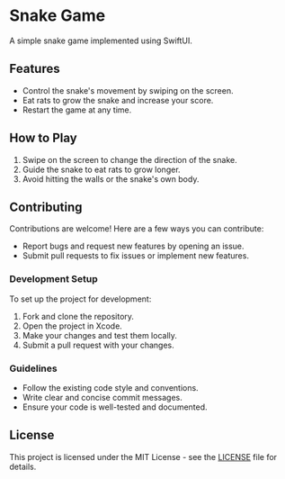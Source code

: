 # Snake Game

A simple snake game implemented using SwiftUI. 

## Features

- Control the snake's movement by swiping on the screen.
- Eat rats to grow the snake and increase your score.
- Restart the game at any time.

## How to Play

1. Swipe on the screen to change the direction of the snake.
2. Guide the snake to eat rats to grow longer.
3. Avoid hitting the walls or the snake's own body.

## Contributing

Contributions are welcome! Here are a few ways you can contribute:

- Report bugs and request new features by opening an issue.
- Submit pull requests to fix issues or implement new features.

### Development Setup

To set up the project for development:

1. Fork and clone the repository.
2. Open the project in Xcode.
3. Make your changes and test them locally.
4. Submit a pull request with your changes.

### Guidelines

- Follow the existing code style and conventions.
- Write clear and concise commit messages.
- Ensure your code is well-tested and documented.

## License

This project is licensed under the MIT License - see the [LICENSE](LICENSE) file for details.
